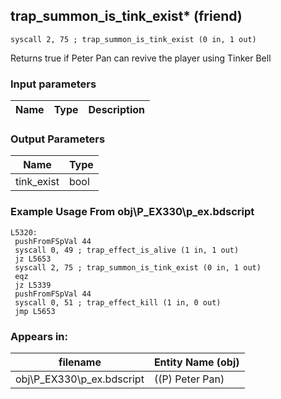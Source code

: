 ## trap_summon_is_tink_exist* (friend)

`syscall 2, 75 ; trap_summon_is_tink_exist (0 in, 1 out)`

Returns true if Peter Pan can revive the player using Tinker Bell

### Input parameters
| Name | Type | Description
|------|------|------------


### Output Parameters
| Name | Type
|------|-----
| tink_exist   | bool   
### Example Usage From obj\P_EX330\p_ex.bdscript
```plaintext
L5320:
 pushFromFSpVal 44
 syscall 0, 49 ; trap_effect_is_alive (1 in, 1 out)
 jz L5653
 syscall 2, 75 ; trap_summon_is_tink_exist (0 in, 1 out)
 eqz 
 jz L5339
 pushFromFSpVal 44
 syscall 0, 51 ; trap_effect_kill (1 in, 0 out)
 jmp L5653
```


### Appears in:
| filename | Entity Name (obj)
|----------|-------------
| obj\P_EX330\p_ex.bdscript       | ((P) Peter Pan)          



